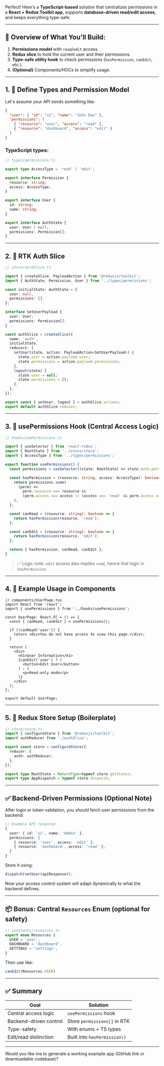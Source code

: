 Perfect! Here's a **TypeScript-based** solution that centralizes permissions in a **React + Redux Toolkit app**, supports **database-driven read/edit access**, and keeps everything type-safe.

---

## 🧱 Overview of What You'll Build:

1. **Permissions model** with `read`/`edit` access.
2. **Redux slice** to hold the current user and their permissions.
3. **Type-safe utility hook** to check permissions (`hasPermission`, `canEdit`, etc.).
4. **(Optional)** Components/HOCs to simplify usage.

---

## 1. 🔐 Define Types and Permission Model

Let's assume your API sends something like:

```json
{
  "user": { "id": "u1", "name": "John Doe" },
  "permissions": [
    { "resource": "user", "access": "read" },
    { "resource": "dashboard", "access": "edit" }
  ]
}
```

### TypeScript types:

```ts
// types/permissions.ts

export type AccessType = 'read' | 'edit';

export interface Permission {
  resource: string;
  access: AccessType;
}

export interface User {
  id: string;
  name: string;
}

export interface AuthState {
  user: User | null;
  permissions: Permission[];
}
```

---

## 2. 🧠 RTK Auth Slice

```ts
// store/authSlice.ts

import { createSlice, PayloadAction } from '@reduxjs/toolkit';
import { AuthState, Permission, User } from '../types/permissions';

const initialState: AuthState = {
  user: null,
  permissions: [],
};

interface SetUserPayload {
  user: User;
  permissions: Permission[];
}

const authSlice = createSlice({
  name: 'auth',
  initialState,
  reducers: {
    setUser(state, action: PayloadAction<SetUserPayload>) {
      state.user = action.payload.user;
      state.permissions = action.payload.permissions;
    },
    logout(state) {
      state.user = null;
      state.permissions = [];
    },
  },
});

export const { setUser, logout } = authSlice.actions;
export default authSlice.reducer;
```

---

## 3. 🧩 usePermissions Hook (Central Access Logic)

```ts
// hooks/usePermissions.ts

import { useSelector } from 'react-redux';
import { RootState } from '../store/store';
import { AccessType } from '../types/permissions';

export function usePermissions() {
  const permissions = useSelector((state: RootState) => state.auth.permissions);

  const hasPermission = (resource: string, access: AccessType): boolean => {
    return permissions.some(
      (perm) =>
        perm.resource === resource &&
        (perm.access === access || (access === 'read' && perm.access === 'edit')) // edit implies read
    );
  };

  const canRead = (resource: string): boolean => {
    return hasPermission(resource, 'read');
  };

  const canEdit = (resource: string): boolean => {
    return hasPermission(resource, 'edit');
  };

  return { hasPermission, canRead, canEdit };
}
```

> ✅ Logic note: `edit` access also implies `read`, hence that logic in `hasPermission`.

---

## 4. 🧪 Example Usage in Components

```tsx
// components/UserPage.tsx
import React from 'react';
import { usePermissions } from '../hooks/usePermissions';

const UserPage: React.FC = () => {
  const { canRead, canEdit } = usePermissions();

  if (!canRead('user')) {
    return <div>You do not have access to view this page.</div>;
  }

  return (
    <div>
      <h1>User Information</h1>
      {canEdit('user') ? (
        <button>Edit User</button>
      ) : (
        <p>Read-only mode</p>
      )}
    </div>
  );
};

export default UserPage;
```

---

## 5. 🧰 Redux Store Setup (Boilerplate)

```ts
// store/store.ts
import { configureStore } from '@reduxjs/toolkit';
import authReducer from './authSlice';

export const store = configureStore({
  reducer: {
    auth: authReducer,
  },
});

export type RootState = ReturnType<typeof store.getState>;
export type AppDispatch = typeof store.dispatch;
```

---

## ✅ Backend-Driven Permissions (Optional Note)

After login or token validation, you should fetch user permissions from the backend:

```ts
// Example API response
{
  user: { id: 'u1', name: 'Admin' },
  permissions: [
    { resource: 'user', access: 'edit' },
    { resource: 'dashboard', access: 'read' },
  ]
}
```

Store it using:

```ts
dispatch(setUser(apiResponse));
```

Now your access control system will adapt dynamically to what the backend defines.

---

## 📦 Bonus: Central `Resources` Enum (optional for safety)

```ts
// constants/resources.ts
export enum Resources {
  USER = 'user',
  DASHBOARD = 'dashboard',
  SETTINGS = 'settings',
}
```

Then use like:

```ts
canEdit(Resources.USER)
```

---

## ✅ Summary

| Goal                   | Solution                     |
| ---------------------- | ---------------------------- |
| Central access logic   | `usePermissions` hook        |
| Backend-driven control | Store `permissions[]` in RTK |
| Type-safety            | With enums + TS types        |
| Edit/read distinction  | Built into `hasPermission()` |

---

Would you like me to generate a working example app (GitHub link or downloadable codebase)?

